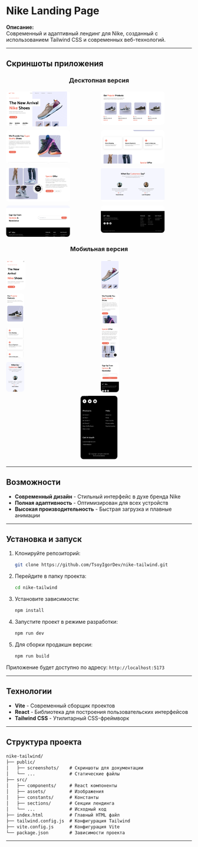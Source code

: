 # Nike Landing Page

**Описание:**  
Современный и адаптивный лендинг для Nike, созданный с использованием Tailwind CSS и современных веб-технологий.

---
## Скриншоты приложения

<div align="center">

### Десктопная версия
<div style="display: grid; grid-template-columns: repeat(2, 1fr); gap: 10px; margin: 20px 0;">
  <img src="./public/screenshots/desktop1.png" alt="Главная страница" style="width: 70%; border-radius: 8px;">
  <img src="./public/screenshots/desktop2.png" alt="Категории товаров" style="width: 70%; border-radius: 8px;">
  <img src="./public/screenshots/desktop3.png" alt="Популярные продукты" style="width: 70%; border-radius: 8px;">
  <img src="./public/screenshots/desktop4.png" alt="Специальные предложения" style="width: 70%; border-radius: 8px;">
  <img src="./public/screenshots/desktop5.png" alt="Отзывы клиентов" style="width: 70%; border-radius: 8px;">
  <img src="./public/screenshots/desktop6.png" alt="Блог и новости" style="width: 70%; border-radius: 8px;">
  <img src="./public/screenshots/desktop7.png" alt="Рассылка и подписка" style="width: 70%; border-radius: 8px;">
  <img src="./public/screenshots/desktop8.png" alt="Футер и контакты" style="width: 70%; border-radius: 8px;">
</div>

### Мобильная версия
<div style="display: grid; grid-template-columns: repeat(2, 1fr); gap: 10px; margin: 20px 0;">
  <img src="./public/screenshots/mobile1.png" alt="Мобильная главная" style="width: 21%; border-radius: 8px;">
  <img src="./public/screenshots/mobile2.png" alt="Мобильное меню" style="width: 20%; border-radius: 8px;">
  <img src="./public/screenshots/mobile3.png" alt="Мобильные продукты" style="width: 20%; border-radius: 8px;">
  <img src="./public/screenshots/mobile4.png" alt="Мобильные категории" style="width: 20%; border-radius: 8px;">
  <img src="./public/screenshots/mobile5.png" alt="Мобильные отзывы" style="width: 20%; border-radius: 8px;">
  <img src="./public/screenshots/mobile6.png" alt="Мобильный блог" style="width: 20%; border-radius: 8px;">
  <img src="./public/screenshots/mobile7.png" alt="Мобильная подписка" style="width: 20%; border-radius: 8px;">
  <img src="./public/screenshots/mobile8.png" alt="Мобильный футер" style="width: 20%; border-radius: 8px;">
  <img src="./public/screenshots/mobile9.png" alt="Мобильная навигация" style="width: 20%; border-radius: 8px; grid-column: span 2; max-width: 50%; margin: 0 auto;">
</div>

</div>

---

## Возможности

- **Современный дизайн** - Стильный интерфейс в духе бренда Nike
- **Полная адаптивность** - Оптимизирован для всех устройств
- **Высокая производительность** - Быстрая загрузка и плавные анимации

---

## Установка и запуск

1. Клонируйте репозиторий:
   ```bash
   git clone https://github.com/TsoyIgorDev/nike-tailwind.git
   ```

2. Перейдите в папку проекта:
   ```bash
   cd nike-tailwind
   ```

3. Установите зависимости:
   ```bash
   npm install
   ```

4. Запустите проект в режиме разработки:
   ```bash
   npm run dev
   ```

5. Для сборки продакшн версии:
   ```bash
   npm run build
   ```

Приложение будет доступно по адресу: `http://localhost:5173`

---

## Технологии

- **Vite** - Современный сборщик проектов
- **React** - Библиотека для построения пользовательских интерфейсов
- **Tailwind CSS** - Утилитарный CSS-фреймворк

---

## Структура проекта

```
nike-tailwind/
├── public/
│   ├── screenshots/    # Скриншоты для документации
│   └── ...             # Статические файлы
├── src/
│   ├── components/     # React компоненты
│   ├── assets/         # Изображения
│   ├── constants/      # Константы
│   ├── sections/       # Секции лендинга
│   └── ...             # Исходный код
├── index.html          # Главный HTML файл
├── tailwind.config.js  # Конфигурация Tailwind
├── vite.config.js      # Конфигурация Vite
└── package.json        # Зависимости проекта
```

---
